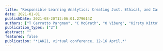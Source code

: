 ```yaml
---
title: "Responsible Learning Analytics: Creating Just, Ethical, and Caring Learning Analytics Systems"
date: 2021-01-01
publishDate: 2021-08-20T12:06:01.279614Z
authors: ["T Cerratto Pargman", "C McGrath", "O Viberg", "Kirsty Kitto", "Simon Knight", "R Ferguson"]
publication_types: ["2"]
abstract: ""
featured: false
publication: "*LAK21, virtual conference, 12-16 April,*"
---
```


